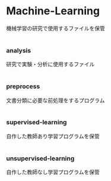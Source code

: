# Machine-Learning
機械学習の研究で使用するファイルを保管<br><br>

<h3>analysis</h3>
研究で実験・分析に使用するファイル<br><br>

<h3>preprocess</h3>
文書分類に必要な前処理をするプログラム<br><br>

<h3>supervised-learning</h3>
自作した教師あり学習プログラムを保管<br><br>

<h3>unsupervised-learning</h3>
自作した教師なし学習プログラムを保管
